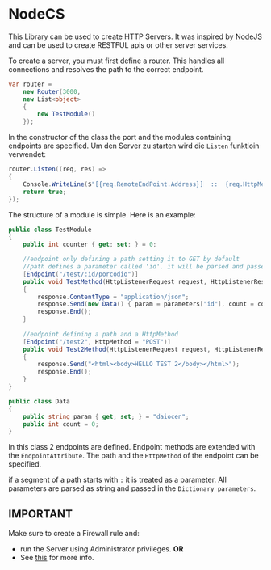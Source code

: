 # NodeCS

This Library can be used to create HTTP Servers.
It was inspired by [NodeJS](https://nodejs.org/en/docs/) and can be used to create RESTFUL apis or other server services.

To create a server, you must first define a router. This handles all connections and resolves the path to the correct endpoint.

```csharp
var router = 
    new Router(3000,
    new List<object>
    {
        new TestModule()
    });
```

In the constructor of the class the port and the modules containing endpoints are specified.
Um den Server zu starten wird die `Listen` funktioin verwendet:

```csharp
router.Listen((req, res) =>
{
    Console.WriteLine($"[{req.RemoteEndPoint.Address}]  ::  {req.HttpMethod.ToUpper()} -> {req.LocalEndPoint.Address}{req.GetPath()}");
    return true;
});
```

The structure of a module is simple. Here is an example:

```csharp
public class TestModule
{
    public int counter { get; set; } = 0;

    //endpoint only defining a path setting it to GET by default
    //path defines a parameter called 'id'. it will be parsed and passed in the variable parameters when calling the endpoint method.
    [Endpoint("/test/:id/porcodio")]
    public void TestMethod(HttpListenerRequest request, HttpListenerResponse response, Dictionary<string, string> parameters)
    {
        response.ContentType = "application/json";
        response.Send(new Data() { param = parameters["id"], count = counter++ }.Serialize());
        response.End();
    }
    
    //endpoint defining a path and a HttpMethod
    [Endpoint("/test2", HttpMethod = "POST")]
    public void Test2Method(HttpListenerRequest request, HttpListenerResponse response, Dictionary<string, string> parameters)
    {
        response.Send("<html><body>HELLO TEST 2</body></html>");
        response.End();
    }
}

public class Data
{
    public string param { get; set; } = "daiocen";
    public int count = 0;
}
```

In this class 2 endpoints are defined. Endpoint methods are extended with the `EndpointAttribute`. The path and the `HttpMethod` of the endpoint can be specified.

if a segment of a path starts with `:` it is treated as a parameter. All parameters are parsed as string and passed in the `Dictionary parameters`. 

## IMPORTANT
Make sure to create a Firewall rule and:
- run the Server using Administrator privileges. 
   **OR**
- See [this](https://learn.microsoft.com/en-us/windows/win32/http/add-urlacl) for more info.
